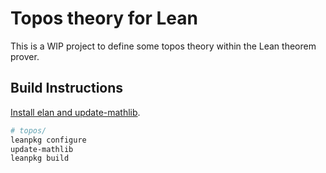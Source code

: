 # Topos theory for Lean

This is a WIP project to define some topos theory within the Lean theorem prover.

## Build Instructions

[Install elan and update-mathlib](https://github.com/leanprover-community/mathlib/tree/master/docs/install).

``` sh
# topos/
leanpkg configure
update-mathlib
leanpkg build
```

